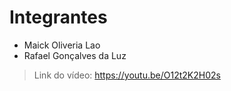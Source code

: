 # Integrantes
- Maick Oliveria Lao
- Rafael Gonçalves da Luz

> Link do vídeo: https://youtu.be/O12t2K2H02s

